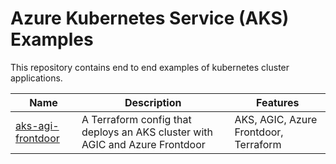 # Azure Kubernetes Service (AKS) Examples

This repository contains end to end examples of kubernetes cluster applications.

| Name                           | Description                                                                                                                                                                                                        | Features                                            |
| ------------------------------ | ------------------------------------------------------------------------------------------------------------------------------------------------------------------------------------------------------------------ | --------------------------------------------------- |
| [aks-agi-frontdoor](./aks-agic-frontdoor/) | A Terraform config that deploys an AKS cluster with AGIC and Azure Frontdoor | AKS, AGIC, Azure Frontdoor, Terraform |
